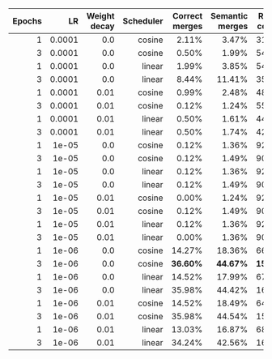| Epochs | LR | Weight decay | Scheduler | Correct merges | Semantic merges | Raising conflict | Valid Java markdown |
| ---: | ---: | ---: | ---: | ---: | ---: | ---: | ---: |
| 1 | 0.0001 | 0.0 | cosine | 2.11% | 3.47% | 31.89% | 83.50% |
| 3 | 0.0001 | 0.0 | cosine | 0.50% | 1.99% | 54.84% | 97.27% |
| 1 | 0.0001 | 0.0 | linear | 1.99% | 3.85% | 54.22% | 97.89% |
| 3 | 0.0001 | 0.0 | linear | 8.44% | 11.41% | 35.73% | 98.51% |
| 1 | 0.0001 | 0.01 | cosine | 0.99% | 2.48% | 48.01% | 98.64% |
| 3 | 0.0001 | 0.01 | cosine | 0.12% | 1.24% | 55.21% | 99.38% |
| 1 | 0.0001 | 0.01 | linear | 0.50% | 1.61% | 44.17% | 97.15% |
| 3 | 0.0001 | 0.01 | linear | 0.50% | 1.74% | 42.18% | 98.64% |
| 1 | 1e-05 | 0.0 | cosine | 0.12% | 1.36% | 92.80% | 99.88% |
| 3 | 1e-05 | 0.0 | cosine | 0.12% | 1.49% | 90.94% | 100.00% |
| 1 | 1e-05 | 0.0 | linear | 0.12% | 1.36% | 92.68% | 100.00% |
| 3 | 1e-05 | 0.0 | linear | 0.12% | 1.49% | 90.69% | 100.00% |
| 1 | 1e-05 | 0.01 | cosine | 0.00% | 1.24% | 92.80% | 100.00% |
| 3 | 1e-05 | 0.01 | cosine | 0.12% | 1.49% | 90.20% | 100.00% |
| 1 | 1e-05 | 0.01 | linear | 0.12% | 1.36% | 92.68% | 99.88% |
| 3 | 1e-05 | 0.01 | linear | 0.00% | 1.36% | 90.07% | 100.00% |
| 1 | 1e-06 | 0.0 | cosine | 14.27% | 18.36% | 66.13% | 100.00% |
| 3 | 1e-06 | 0.0 | cosine | **36.60%** | **44.67%** | **15.38%** | **100.00%** |
| 1 | 1e-06 | 0.0 | linear | 14.52% | 17.99% | 67.25% | 100.00% |
| 3 | 1e-06 | 0.0 | linear | 35.98% | 44.42% | 16.00% | 100.00% |
| 1 | 1e-06 | 0.01 | cosine | 14.52% | 18.49% | 64.89% | 100.00% |
| 3 | 1e-06 | 0.01 | cosine | 35.98% | 44.54% | 15.51% | 100.00% |
| 1 | 1e-06 | 0.01 | linear | 13.03% | 16.87% | 68.36% | 100.00% |
| 3 | 1e-06 | 0.01 | linear | 34.24% | 42.56% | 16.00% | 100.00% |
